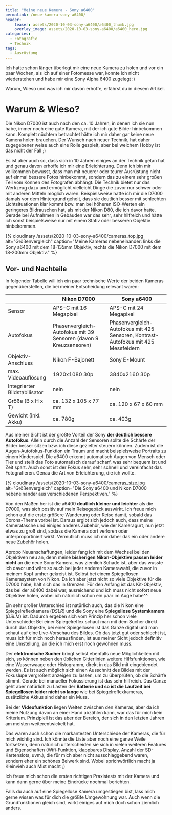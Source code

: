```yaml
---
title: "Meine neue Kamera - Sony a6400"
permalink: /neue-kamera-sony-a6400/
header:
    teaser: assets/2020-10-03-sony-a6400/a6400_thumb.jpg
    overlay_image: assets/2020-10-03-sony-a6400/a6400_hero.jpg
categories:
  - Fotografie
  - Technik
tags:
  - Ausrüstung
---
```


Ich hatte schon länger überlegt mir eine neue Kamera zu holen und vor ein paar Wochen, als ich auf einer Fotomesse war, 
konnte ich nicht wiederstehen und habe mir eine Sony Alpha 6400 zugelegt :)

Warum, Wieso und was ich mir davon erhoffe, erfährst du in diesem Artikel.

# Warum & Wieso?
Die Nikon D7000 ist auch nach den ca. 10 Jahren, in denen ich sie nun habe, immer noch eine gute Kamera, mit der ich gute Bilder hinbekommen kann. 
Komplett nüchtern betrachtet hätte ich mir daher gar keine neue Kamera holen brauchen. 
Der Wunsch nach neuer Technik, hat daher zugegebener weise auch eine Rolle gespielt, aber bei welchem Hobby ist das nicht der Fall ;)

Es ist aber auch so, dass sich in 10 Jahren einiges an der Technik getan hat und genau davon erhoffe ich mir eine Erleichterung. 
Denn ich bin mir vollkommen bewusst, dass man mit neuerer oder teurer Ausrüstung nicht auf einmal bessere Fotos hinbekommt, 
sondern das zu einem sehr großen Teil vom Können des Fotografen abhängt. 
Die Technik bietet nur das Werkzeug dazu und ermöglicht vielleicht Dinge die zuvor nur schwer oder mit anderen Mitteln möglich waren. 
Beispielsweise hatte ich mir die D7000 damals vor dem Hintergrund geholt, 
dass sie deutlich besser mit schlechten Lichtsituationen klar kommt bzw. man bei höheren ISO-Werten ein geringeres Bildrauschen hat, 
als mit der Nikon D80, die ich davor hatte. 
Gerade bei Aufnahmen in Gebäuden war das sehr, sehr hilfreich und hätte ich sonst beispielsweise nur mit einem Stativ oder besseren Objektiv hinbekommen.

{% cloudinary /assets/2020-10-03-sony-a6400/cameras_top.jpg alt="Größenvergleich" caption="Meine Kameras nebeneinander: links die Sony a6400 mit dem 18-135mm Objektiv, rechts die Nikon D7000 mit dem 18-200mm Objektiv." %}

## Vor- und Nachteile

In folgender Tabelle will ich ein paar technische Werte der beiden Kameras gegenüberstellen, die bei meiner Entscheidung relevant waren:

|       | Nikon D7000 | Sony a6400 |
|-------|--------|---------|
| Sensor | APS-C mit 16 Megapixel | APS-C mit 24 Megapixel |
| Autofokus | Phasenvergleich-Autofokus mit 39 Sensoren (davon 9 Kreuzsensoren) | Phasenvergleich-Autofokus mit 425 Sensoren, Kontrast-Autofokus mit 425 Messfeldern |
| Objektiv-Anschluss | Nikon F-Bajonett | Sony E-Mount |
| max. Videoauflösung | 1920x1080 30p | 3840x2160 30p |
| Integrierter Bildstabilisator | nein | nein |
| Größe (B x H x T) | ca. 132 x 105 x 77 mm | ca. 120 x 67 x 60 mm |
| Gewicht (inkl. Akku) | ca. 780g | ca. 403g |


Aus meiner Sicht ist der größte Vorteil der Sony **der deutlich bessere Autofokus**. 
Allein durch die Anzahl der Sensoren sollte die Schärfe der Bilder besser sitzen bzw. ich diese gezielter steuern können. 
Zudem ist die Augen-Autofokus-Funktion ein Traum und macht beispielsweise Portraits zu einem Kinderspiel. 
Die a6400 erkennt automatisch Augen von Mensch oder Tier und stellt das Foto automatisch darauf scharf, was sehr bequem ist und Zeit spart. 
Auch sonst ist der Fokus sehr, sehr schnell und vereinfacht das Fotografieren. Genau die Art von Erleichterung, die ich wollte.

{% cloudinary /assets/2020-10-03-sony-a6400/cameras_size.jpg alt="Größenvergleich" caption="Die Sony a6400 und Nikon D7000 nebeneinander aus verschiedenen Perspektiven." %}

Von den Maßen her ist die a6400 **deutlich kleiner und leichter** als die D7000, was sich positiv auf mein Reisegepäck auswirkt. 
Ich freue mich schon auf die erste größere Wanderung oder Reise damit, sobald das Corona-Thema vorbei ist. 
Daraus ergibt sich jedoch auch, dass meine Kameratasche und einiges anderes Zubehör, wie der Kameragurt, 
nun jetzt etwas zu groß sind, sodass die Kamera dort verloren oder unterproportiniert wirkt. 
Vermutlich muss ich mir daher das ein oder andere neue Zubehör holen.

Apropo Neuanschaffungen, leider fang ich mit dem Wechsel bei den Objektiven neu an, 
denn meine **bisherigen Nikon-Objektive passen leider nicht** an die neue Sony-Kamera, was ziemlich Schade ist, 
aber das wusste ich davor und wäre so auch bei jeder anderen Kamerawahl, die zuvor in meinem Kopf umher gekreist ist. 
Selbst bei einem Spiegellosen Kamerasystem von Nikon.
Da ich aber jetzt nicht so viele Objektive für die D7000 habe, hält sich das in Grenzen. Für den Anfang ist das Kit-Objektiv, 
das bei der a6400 dabei war, ausreichend und ich muss nicht sofort neue Objektive holen, wobei ich natürlich schon ein paar im Auge habe^^

Ein sehr großer Unterschied ist natürlich auch, das die Nikon eine Spiegelreflexkamera (*DSLR*) und die Sony eine **Spiegellose Systemkamera** (*DSLM*) ist. 
Dadurch ergeben sich vom Prinzip her schon viele Unterschiede: Bei einer Spiegelreflex schaut man mit dem Sucher direkt durch das Objektiv, 
bei einer Spiegellosen ist das Ganze digital und man schaut auf eine Live-Vorschau des Bildes. 
Ob das jetzt gut oder schlecht ist, muss ich für mich noch herausfinden, ist aus meiner Sicht jedoch definitiv eine Umstellung, an die ich mich erst noch gewöhnen muss.

Der **elektronische Sucher** bringt selbst ebenfalls neue Möglichkeiten mit sich, so können neben den üblichen Gitterlinien weitere Hilfsfunktionen, 
wie eine Wasserwaage oder Histogramm, direkt in das Bild mit eingeblendet werden. 
Es ist auch möglich sich einen Ausschnitt des Bildes mit der Fokuslupe vergrößert anzeigen zu lassen, um zu überprüfen, ob die Schärfe stimmt. 
Gerade bei manueller Fokussierung ist das sehr hilfreich. 
Das Ganze geht aber natürlich zu Lasten der **Batterie und so ist die Laufzeit bei Spiegellosen leider nicht so lange** wie bei Spiegelreflexkameras, zusätzliche Akkus sind daher ein Muss.

Bei der **Videofunktion** liegen Welten zwischen den Kameras, aber da ich meine Nutzung davon an einer Hand abzählen kann, 
war das für mich kein Kriterium. Prinzipiell ist das aber der Bereich, der sich in den letzten Jahren am meisten weiterentwickelt hat.

Das waren auch schon die markantesten Unterschiede der Kameras, die für mich wichtig sind. 
Ich könnte die Liste aber noch eine ganze Weile fortsetzen, 
denn natürlich unterscheiden sie sich in vielen weiteren Features und Eigenschaften (Wifi-Funktion, klappbares Display, Anzahl der SD-Kartenslots, uvm.), 
die für mich aber nicht ausschlaggebend waren, sondern eher ein schönes Beiwerk sind. 
Wobei sprichwörtlich macht ja Kleinvieh auch Mist macht ;)

Ich freue mich schon die ersten richtigen Praxistests mit der Kamera und kann dann gerne über meine Eindrücke nochmal berichten.

Falls du auch auf eine Spiegellose Kamera umgestiegen bist, lass mich gerne wissen was für dich die größte Umgewöhnung war. 
Auch wenn die Grundfunktionen gleich sind, wirkt einiges auf mich doch schon ziemlich anders.

